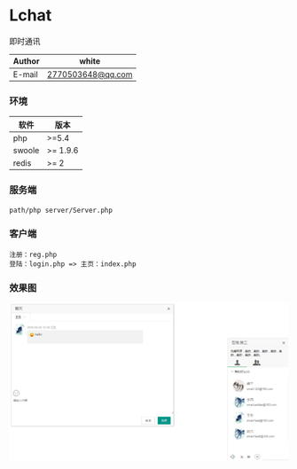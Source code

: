 # Lchat
即时通讯

|Author|white|
|---|---
|E-mail|2770503648@qq.com


### 环境


软件 | 版本|
--------- | --------|
php  | >=5.4 |
swoole  | >= 1.9.6 |
redis  | >= 2 |


### 服务端


	path/php server/Server.php 


### 客户端

	注册：reg.php
	登陆：login.php => 主页：index.php


### 效果图
![1](https://github.com/godlovesme/Lchat/raw/master/image/1.png "1")





